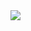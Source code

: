 <!DOCTYPE html>
<html>
  <img src="https://media.licdn.com/dms/image/v2/C5612AQHeW3Od_Bv6Pg/article-cover_image-shrink_600_2000/article-cover_image-shrink_600_2000/0/1585666065426?e=2147483647&v=beta&t=a8KuVm64w_5TgAYFh_0dwFxVJBbpCkfPOqDIKt7yIAY">
</html>
